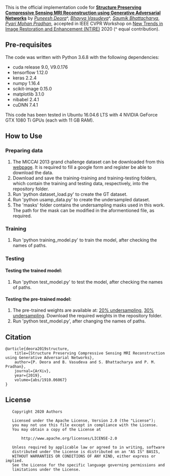 This is the official implementation code for **[Structure Preserving Compressive Sensing MRI Reconstruction using Generative Adversarial Networks](https://arxiv.org/abs/1910.06067)** by *[Puneesh Deora](https://scholar.google.com/citations?user=cn1wdTUAAAAJ&hl=en)*^, *[Bhavya Vasudeva](https://scholar.google.com/citations?user=ZCSsIokAAAAJ&hl=en)*^, *[Saumik Bhattacharya](https://scholar.google.com/citations?user=8pffuA4AAAAJ&hl=en)*, *[Pyari Mohan Pradhan](https://scholar.google.com/citations?user=_eIpqasAAAAJ&hl=en)*, accepted in IEEE CVPR Workshop on [New Trends in Image Restoration and Enhancement (NTIRE)](https://data.vision.ee.ethz.ch/cvl/ntire20/) 2020 (^ equal contribution).

## Pre-requisites
The code was written with Python 3.6.8 with the following dependencies:
* cuda release 9.0, V9.0.176
* tensorflow 1.12.0
* keras 2.2.4
* numpy 1.16.4
* scikit-image 0.15.0
* matplotlib 3.1.0
* nibabel 2.4.1
* cuDNN 7.4.1

This code has been tested in Ubuntu 16.04.6 LTS with 4 NVIDIA GeForce GTX 1080 Ti GPUs (each with 11 GB RAM).

## How to Use
### Preparing data
1. The MICCAI 2013 grand challenge dataset can be downloaded from this [webpage](https://my.vanderbilt.edu/masi/workshops/). It is required to fill a google form and register be able to download the data.
2. Download and save the training-training and training-testing folders, which contain the training and testing data, respectively, into the repository folder.
3. Run 'python dataset_load.py' to create the GT dataset.
4. Run 'python usamp_data.py' to create the undersampled dataset. 
5. The 'masks' folder contains the undersampling masks used in this work. The path for the mask can be modified in the aformentioned file, as required.

### Training
1. Run 'python training_model.py' to train the model, after checking the names of paths.

### Testing
#### Testing the trained model:
1. Run 'python test_model.py' to test the model, after checking the names of paths.
#### Testing the pre-trained model:
1. The pre-trained weights are available at: [20% undersampling](https://drive.google.com/open?id=1ygzSDA4V09qVhThiYJ606ec912BYjBfP), [30% undersampling](https://drive.google.com/open?id=1j2PPdPT4nOgW8QmhgHJDjMarJUp6gvM6). Download the required weights in the repository folder.
2. Run 'python test_model.py', after changing the names of paths.

## Citation
```
@article{deora2019structure,
    title={Structure Preserving Compressive Sensing MRI Reconstruction using Generative Adversarial Networks},
    author={P. Deora and B. Vasudeva and S. Bhattacharya and P. M. Pradhan},
    journal={ArXiv},
    year={2019},
    volume={abs/1910.06067}
}
```

## License
```
   Copyright 2020 Authors

   Licensed under the Apache License, Version 2.0 (the "License");
   you may not use this file except in compliance with the License.
   You may obtain a copy of the License at

       http://www.apache.org/licenses/LICENSE-2.0

   Unless required by applicable law or agreed to in writing, software
   distributed under the License is distributed on an "AS IS" BASIS,
   WITHOUT WARRANTIES OR CONDITIONS OF ANY KIND, either express or implied.
   See the License for the specific language governing permissions and
   limitations under the License.
```
